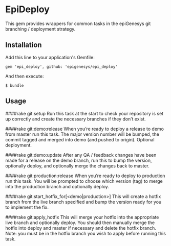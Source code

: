 # EpiDeploy

This gem provides wrappers for common tasks in the epiGenesys git branching / deployment strategy.

## Installation

Add this line to your application's Gemfile:

    gem 'epi_deploy', github: 'epigenesys/epi_deploy'

And then execute:

    $ bundle


## Usage

####rake git:setup
Run this task at the start to check your repository is set up correctly and create the necessary branches if they don’t exist.

####rake git:demo:release
When you’re ready to deploy a release to demo from master run this task. The major version number will be bumped, the commit tagged and merged into demo (and pushed to origin). Optional deployment.

####rake git:demo:update
After any QA / feedback changes have been made for a release on the demo branch, run this to bump the version, optionally deploy, and optionally merge the changes back to master.

####rake git:production:release
When you’re ready to deploy to production run this task. You will be prompted to choose which version (tag) to merge into the production branch and optionally deploy.

####rake git:start_hotfix_for[<demo|production>]
This will create a hotfix branch from the live branch specified and bump the version ready for you to implement the fix.

####rake git:apply_hotfix
This will merge your hotfix into the appropriate live branch and optionally deploy. You should then manually merge the hotfix into deploy and master if necessary and delete the hotfix branch. 
Note: you must be in the hotfix branch you wish to apply before running this task.

